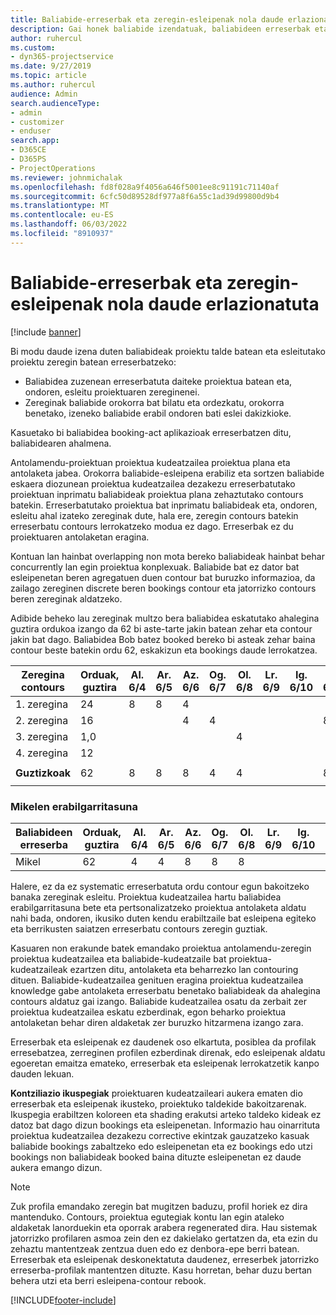 ```yaml
---
title: Baliabide-erreserbak eta zeregin-esleipenak nola daude erlazionatuta
description: Gai honek baliabide izendatuak, baliabideen erreserbak eta zereginen nola kudeatu eta nola erlazionatzen diren informazioa ematen du.
author: ruhercul
ms.custom:
- dyn365-projectservice
ms.date: 9/27/2019
ms.topic: article
ms.author: ruhercul
audience: Admin
search.audienceType:
- admin
- customizer
- enduser
search.app:
- D365CE
- D365PS
- ProjectOperations
ms.reviewer: johnmichalak
ms.openlocfilehash: fd8f028a9f4056a646f5001ee8c91191c71140af
ms.sourcegitcommit: 6cfc50d89528df977a8f6a55c1ad39d99800d9b4
ms.translationtype: MT
ms.contentlocale: eu-ES
ms.lasthandoff: 06/03/2022
ms.locfileid: "8910937"
---
```

# <a name="resource-bookings-and-how-they-relate-to-task-assignments"></a>Baliabide-erreserbak eta zeregin-esleipenak nola daude erlazionatuta

[!include [banner](../includes/psa-now-project-operations.md)]

Bi modu daude izena duten baliabideak proiektu talde batean eta esleitutako proiektu zeregin batean erreserbatzeko:

- Baliabidea zuzenean erreserbatuta daiteke proiektua batean eta, ondoren, esleitu proiektuaren zereginenei.
- Zereginak baliabide orokorra bat bilatu eta ordezkatu, orokorra benetako, izeneko baliabide erabil ondoren bati eslei dakizkioke. 

Kasuetako bi baliabidea booking-act aplikazioak erreserbatzen ditu, baliabidearen ahalmena.

Antolamendu-proiektuan proiektua kudeatzailea proiektua plana eta antolaketa jabea. Orokorra baliabide-esleipena erabiliz eta sortzen baliabide eskaera diozunean proiektua kudeatzailea dezakezu erreserbatutako proiektuan inprimatu baliabideak proiektua plana zehaztutako contours batekin. Erreserbatutako proiektua bat inprimatu baliabideak eta, ondoren, esleitu ahal izateko zereginak dute, hala ere, zeregin contours batekin erreserbatu contours lerrokatzeko modua ez dago. Erreserbak ez du proiektuaren antolaketan eragina.

Kontuan lan hainbat overlapping non mota bereko baliabideak hainbat behar concurrently lan egin proiektua konplexuak. Baliabide bat ez dator bat esleipenetan beren agregatuen duen contour bat buruzko informazioa, da zailago zereginen discrete beren bookings contour eta jatorrizko contours beren zereginak aldatzeko.

Adibide beheko lau zereginak multzo bera baliabidea eskatutako ahalegina guztira ordukoa izango da 62 bi aste-tarte jakin batean zehar eta contour jakin bat dago. Baliabidea Bob batez booked bereko bi asteak zehar baina contour beste batekin ordu 62, eskakizun eta bookings daude lerrokatzea.

| **Zeregina contours**    | **Orduak, guztira** | Al. 6/4 | Ar. 6/5 | Az. 6/6 | Og. 6/7 | Ol. 6/8 | Lr. 6/9 | Ig. 6/10 | Al. 6/11 | Ar. 6/12 | Az. 6/13 | Og. 6/14 | Ol. 6/15 |
|----------------------|-----------------|--------|--------|--------|--------|--------|--------|---------|---------|---------|---------|---------|---------|
| 1. zeregina               | 24              | 8      | 8      | 4      |        |        |        |         |         |         | 4       |         |         |
| 2. zeregina               | 16              |        |        | 4      | 4      |        |        |         | 8       |         |         |         |         |
| 3. zeregina               | 1,0              |        |        |        |        | 4      |        |         |         | 4       |         | 2       |         |
| 4. zeregina               | 12              |        |        |        |        |        |        |         |         |         | 4       |         | 8       |
|                      |                 |        |        |        |        |        |        |         |         |         |         |         |         |
| **Guztizkoak**           | 62              | 8      | 8      | 8      | 4      | 4      |        |         | 8       | 4       | 8       | 2       | 8       |
|                      |                 |        |        |        |        |        |        |         |         |         |         |

### <a name="bobs-availability"></a>Mikelen erabilgarritasuna
| **Baliabideen erreserba** | **Orduak, guztira** | Al. 6/4 | Ar. 6/5 | Az. 6/6 | Og. 6/7 | Ol. 6/8 | Lr. 6/9 | Ig. 6/10 | Al. 6/11 | Ar. 6/12 | Az. 6/13 | Og. 6/14 | Ol. 6/15 |
|------------------------|-----------------|--------|--------|--------|--------|--------|--------|---------|---------|---------|---------|---------|---------|
| Mikel                    | 62              | 4      | 4      | 8      | 8      | 8      |        |         | 4       | 4       | 8       | 8       | 6       |

Halere, ez da ez systematic erreserbatuta ordu contour egun bakoitzeko banaka zereginak esleitu. Proiektua kudeatzailea hartu baliabidea erabilgarritasuna bete eta pertsonalizatzeko proiektua antolaketa aldatu nahi bada, ondoren, ikusiko duten kendu erabiltzaile bat esleipena egiteko eta berrikusten saiatzen erreserbatu contours zeregin guztiak.

Kasuaren non erakunde batek emandako proiektua antolamendu-zeregin proiektua kudeatzailea eta baliabide-kudeatzaile bat proiektua-kudeatzaileak ezartzen ditu, antolaketa eta beharrezko lan contouring dituen. Baliabide-kudeatzailea genituen eragina proiektua kudeatzailea knowledge gabe antolaketa erreserbatu benetako baliabideak da ahalegina contours aldatuz gai izango. Baliabide kudeatzailea osatu da zerbait zer proiektua kudeatzailea eskatu ezberdinak, egon beharko proiektua antolaketan behar diren aldaketak zer buruzko hitzarmena izango zara.

Erreserbak eta esleipenak ez daudenek oso elkartuta, posiblea da profilak erresebatzea, zerreginen profilen ezberdinak direnak, edo esleipenak aldatu egoeretan emaitza emateko, erreserbak eta esleipenak lerrokatzetik kanpo dauden lekuan.

**Kontziliazio ikuspegiak** proiektuaren kudeatzaileari aukera ematen dio erreserbak eta esleipenak ikusteko, proiektuko taldekide bakoitzarenak. Ikuspegia erabiltzen koloreen eta shading erakutsi arteko taldeko kideak ez datoz bat dago dizun bookings eta esleipenetan. Informazio hau oinarrituta proiektua kudeatzailea dezakezu corrective ekintzak gauzatzeko kasuak baliabide bookings zabaltzeko edo esleipenetan eta ez bookings edo utzi bookings non baliabideak booked baina dituzte esleipenetan ez daude aukera emango dizun.

> [!NOTE]
> Zuk profila emandako zeregin bat mugitzen baduzu, profil horiek ez dira mantenduko. Contours, proiektua egutegiak kontu lan egin ataleko aldaketak lanorduekin eta oporrak arabera regenerated dira. Hau sistemak jatorrizko profilaren asmoa zein den ez dakielako gertatzen da, eta ezin du zehaztu mantentzeak zentzua duen edo ez denbora-epe berri batean. Erreserbak eta esleipenak deskonektatuta daudenez, erreserbek jatorrizko erreserba-profilak mantentzen dituzte. Kasu horretan, behar duzu bertan behera utzi eta berri esleipena-contour rebook.



[!INCLUDE[footer-include](../includes/footer-banner.md)]
